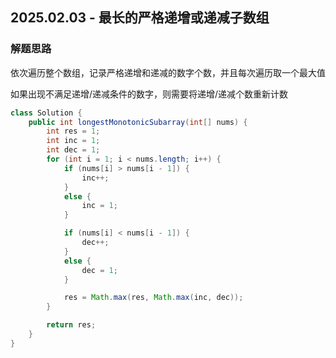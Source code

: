 ## 2025.02.03 - 最长的严格递增或递减子数组

### 解题思路
依次遍历整个数组，记录严格递增和递减的数字个数，并且每次遍历取一个最大值

如果出现不满足递增/递减条件的数字，则需要将递增/递减个数重新计数

```java
class Solution {
    public int longestMonotonicSubarray(int[] nums) {
        int res = 1;
        int inc = 1;
        int dec = 1;
        for (int i = 1; i < nums.length; i++) {
            if (nums[i] > nums[i - 1]) {
                inc++;
            }
            else {
                inc = 1;
            }

            if (nums[i] < nums[i - 1]) {
                dec++;
            }
            else {
                dec = 1;
            }

            res = Math.max(res, Math.max(inc, dec));
        }

        return res;
    }
}
```

